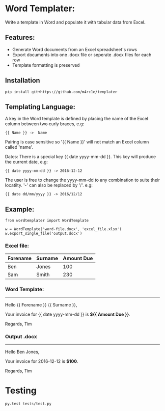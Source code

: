 # Word Templater:

Write a template in Word and populate it with tabular data from Excel.

## Features:
* Generate Word documents from an Excel spreadsheet's rows
* Export documents into one .docx file or seperate .docx files for each row
* Template formatting is preserved

## Installation

    pip install git+https://github.com/m4rc1e/templater

## Templating Language:

A key in the Word template is defined by placing the name of the Excel column
between two curly braces, e.g:

    {{ Name }} ->  Name 


Pairing is case sensitive so '{{ Name }}' will not match an Excel column
called 'name'.

Dates:
There is a special key {{ date yyyy-mm-dd }}. This key will produce the
current date, e.g:

    {{ date yyyy-mm-dd }} -> 2016-12-12

The user is free to change the yyyy-mm-dd to any combination to suite their
locatilty. '-' can also be replaced by '/'.
e.g:

    {{ date dd/mm/yyyy }} -> 2016/12/12



## Example:
```
from wordtemplater import WordTemplate

w = WordTemplate('word-file.docx', 'excel_file.xlsx')
w.export_single_file('output.docx')
```


### Excel file:

| Forename | Surname | Amount Due |
| -------- | ------- | ---------- |
| Ben      | Jones   | 100        |
| Sam      | Smith   | 230        |



### Word Template:
---
Hello {{ Forename }} {{ Surname }},

Your invoice for {{ date yyyy-mm-dd }} is **${{ Amount Due }}**.

Regards,
Tim

### Output .docx
---
Hello Ben Jones,

Your invoice for 2016-12-12 is **$100**.

Regards,
Tim


# Testing

```
py.test tests/test.py
```